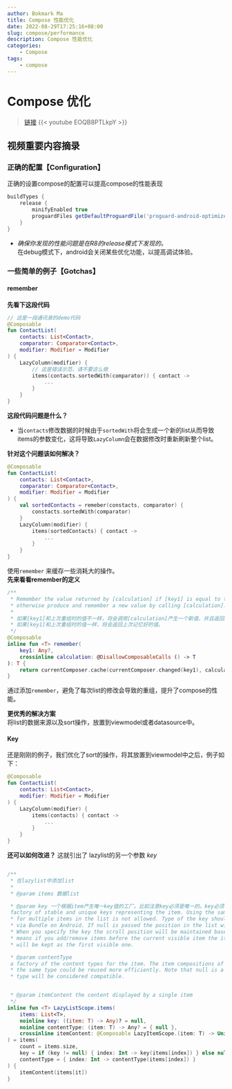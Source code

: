 ```yaml
---
author: Bokmark Ma
title: Compose 性能优化
date: 2022-08-29T17:25:16+08:00
slug: compose/performance
description: Compose 性能优化
categories:
    - Compose
tags:
    - compose
---
```


# Compose 优化

> [链接](https://www.youtube.com/watch?v=EOQB8PTLkpY&ab_channel=AndroidDevelopers)
{{< youtube EOQB8PTLkpY >}}

## 视频重要内容摘录

### 正确的配置【Configuration】
正确的设置compose的配置可以提高compose的性能表现

```groovy
buildTypes {
    release {
        minifyEnabled true
        proguardFiles getDefaultProguardFile('proguard-android-optimize.txt'), 'proguard-rules.pro'
    }
}
```
- *确保你发现的性能问题是在R8的release模式下发现的。*  
在debug模式下，android会关闭某些优化功能，以提高调试体验。

### 一些简单的例子【Gotchas】
#### remember
**先看下这段代码**
```kotlin
// 这是一段通讯录的demo代码
@Composable
fun ContactList(
    contacts: List<Contact>,
    comparator: Comparator<Contact>,
    modifier: Modifier = Modifier
) {
    LazyColumn(modifier) {
        // 这是错误示范，请不要这么做
        items(contacts.sortedWith(comparator)) { contact ->
            ...
        }
    }
}
```

**这段代码问题是什么？**
- 当`contacts`修改数据的时候由于`sortedWith`将会生成一个新的list从而导致items的参数变化，这将导致`LazyColumn`会在数据修改时重新刷新整个list。  

**针对这个问题该如何解决？**

```kotlin
@Composable
fun ContactList(
    contacts: List<Contact>,
    comparator: Comparator<Contact>,
    modifier: Modifier = Modifier
) {
    val sortedContacts = remeber(constacts, comparator) {
        constacts.sortedWith(comparator)
    }
    LazyColumn(modifier) {
        items(sortedContacts) { contact ->
            ...
        }
    }
}
```
使用`remember` 来缓存一些消耗大的操作。  
**先来看看remember的定义**
```kotlin
/**
 * Remember the value returned by [calculation] if [key1] is equal to the previous composition,
 * otherwise produce and remember a new value by calling [calculation].
 * 
 * 如果[key1]和上次重组时的值不一样，将会调用[calculation]产生一个新值，并且返回这个新值。
 * 如果[key1]和上次重组时的值一样，将会返回上次记忆好的值。
 */
@Composable
inline fun <T> remember(
    key1: Any?,
    crossinline calculation: @DisallowComposableCalls () -> T
): T {
    return currentComposer.cache(currentComposer.changed(key1), calculation)
}

```
通过添加`remember`，避免了每次list的修改会导致的重组，提升了compose的性能。

**更优秀的解决方案**  
将list的数据来源以及sort操作，放置到viewmodel或者datasource中。

#### Key
还是刚刚的例子，我们优化了sort的操作，将其放置到viewmodel中之后，例子如下：
```kotlin
@Composable
fun ContactList(
    contacts: List<Contact>, 
    modifier: Modifier = Modifier
) { 
    LazyColumn(modifier) {
        items(contacts) { contact ->
            ...
        }
    }
}
```
**还可以如何改进？**
这就引出了 lazylist的另一个参数 *key*
```kotlin

/**
 * 在lazylist中添加list
 *
 * @param items 数据list

 * @param key 一个根据item产生唯一key值的工厂。比如注意key必须是唯一的。key必须可以被保存到Android的bundle种。null值也将是一种key值。 如果你传入的key是特殊的当前列表的position，
 factory of stable and unique keys representing the item. Using the same key
 * for multiple items in the list is not allowed. Type of the key should be saveable
 * via Bundle on Android. If null is passed the position in the list will represent the key.
 * When you specify the key the scroll position will be maintained based on the key, which
 * means if you add/remove items before the current visible item the item with the given key
 * will be kept as the first visible one.

 * @param contentType 
 a factory of the content types for the item. The item compositions of
 * the same type could be reused more efficiently. Note that null is a valid type and items of such
 * type will be considered compatible.


 * @param itemContent the content displayed by a single item
 */
inline fun <T> LazyListScope.items(
    items: List<T>,
    noinline key: ((item: T) -> Any)? = null,
    noinline contentType: (item: T) -> Any? = { null },
    crossinline itemContent: @Composable LazyItemScope.(item: T) -> Unit
) = items(
    count = items.size,
    key = if (key != null) { index: Int -> key(items[index]) } else null,
    contentType = { index: Int -> contentType(items[index]) }
) {
    itemContent(items[it])
}
```


